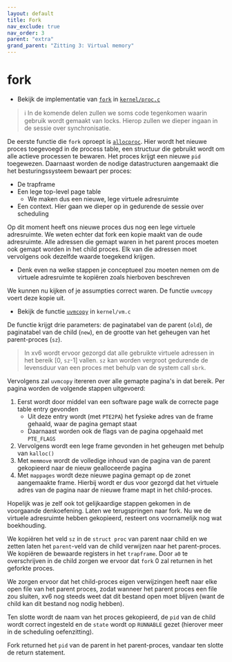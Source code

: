 ```yaml
---
layout: default
title: Fork
nav_exclude: true
nav_order: 3
parent: "extra"
grand_parent: "Zitting 3: Virtual memory"
---
```


# fork

* Bekijk de implementatie van [`fork`][fork] in [`kernel/proc.c`][proc]

> :information_source: In de komende delen zullen we soms code tegenkomen waarin gebruik wordt gemaakt van locks. Hierop zullen we dieper ingaan in de sessie over synchronisatie.

De eerste functie die `fork` oproept is [`allocproc`][allocproc].
Hier wordt het nieuwe proces toegevoegd in de process table, een structuur die gebruikt wordt om alle actieve processen te bewaren. 
Het proces krijgt een nieuwe `pid` toegewezen.
Daarnaast worden de nodige datastructuren aangemaakt die het besturingssysteem bewaart per proces:
* De trapframe
* Een lege top-level page table
  * We maken dus een nieuwe, lege virtuele adresruimte
* Een context. Hier gaan we dieper op in gedurende de sessie over scheduling

Op dit moment heeft ons nieuwe proces dus nog een lege virtuele adresruimte.
We weten echter dat fork een kopie maakt van de oude adresruimte.
Alle adressen die gemapt waren in het parent proces moeten ook gemapt worden in het child proces.
Elk van die adressen moet vervolgens ook dezelfde waarde toegekend krijgen.

* Denk even na welke stappen je conceptueel zou moeten nemen om de virtuele adresruimte te kopiëren zoals hierboven beschreven

We kunnen nu kijken of je assumpties correct waren.
De functie `uvmcopy` voert deze kopie uit.

* Bekijk de functie [`uvmcopy`][uvmcopy] in `kernel/vm.c`

De functie krijgt drie parameters: de paginatabel van de parent (`old`), de paginatabel van de child (`new`), en de grootte van het geheugen van het parent-proces (`sz`).

> In xv6 wordt ervoor gezorgd dat alle gebruikte virtuele adressen in het bereik [0, `sz`-1] vallen. `sz` kan worden vergroot gedurende de levensduur van een proces met behulp van de system call `sbrk`.

Vervolgens zal `uvmcopy` itereren over alle gemapte pagina's in dat bereik.
Per pagina worden de volgende stappen uitgevoerd:
1. Eerst wordt door middel van een software page walk de correcte page table entry gevonden
   * Uit deze entry wordt (met `PTE2PA`) het fysieke adres van de frame gehaald, waar de pagina gemapt staat
   * Daarnaast worden ook de flags van de pagina opgehaald met `PTE_FLAGS`
2. Vervolgens wordt een lege frame gevonden in het geheugen met behulp van `kalloc()`
3. Met `memmove` wordt de volledige inhoud van de pagina van de parent gekopieerd naar de nieuw gealloceerde pagina
4. Met `mappages` wordt deze nieuwe pagina gemapt op de zonet aangemaakte frame. Hierbij wordt er dus voor gezorgd dat het virtuele adres van de pagina naar de nieuwe frame mapt in het child-proces.

Hopelijk was je zelf ook tot gelijkaardige stappen gekomen in de voorgaande denkoefening. Laten we terugspringen naar fork.
Nu we de virtuele adresruimte hebben gekopieerd, resteert ons voornamelijk nog wat boekhouding. 

We kopiëren het veld `sz` in de `struct proc` van parent naar child en we zetten laten het `parent`-veld van de child verwijzen naar het parent-proces.
We kopiëren de bewaarde registers in het `trapframe`.
Door `a0` te overschrijven in de child zorgen we ervoor dat `fork` 0 zal returnen in het geforkte proces.

We zorgen ervoor dat het child-proces eigen verwijzingen heeft naar elke open file van het parent proces, zodat wanneer het parent proces een file zou sluiten, xv6 nog steeds weet dat dit bestand open moet blijven (want de child kan dit bestand nog nodig hebben).

Ten slotte wordt de naam van het proces gekopieerd, de `pid` van de child wordt correct ingesteld en de `state` wordt op `RUNNABLE` gezet (hierover meer in de scheduling oefenzitting).

Fork returned het `pid` van de parent in het parent-proces, vandaar ten slotte de return statement.

[vm]: https://github.com/besturingssystemen/xv6-riscv/blob/d4cecb269f2acc61cc1adc11fec2aa690b9c553b/kernel/vm.c
[mappages]: https://github.com/besturingssystemen/xv6-riscv/blob/d4cecb269f2acc61cc1adc11fec2aa690b9c553b/kernel/vm.c#L138
[walk]: https://github.com/besturingssystemen/xv6-riscv/blob/d4cecb269f2acc61cc1adc11fec2aa690b9c553b/kernel/vm.c#L81
[riscv]: https://github.com/besturingssystemen/xv6-riscv/blob/d9160fb4b98e3ce04d3928c1fbd2ec26b3cc746a/kernel/riscv.h#L323
[proc]: https://github.com/besturingssystemen/xv6-riscv/blob/2821d43cc95b4f9faf79ff94daa5d3a8ea5e7861/kernel/proc.c
[fork]: https://github.com/besturingssystemen/xv6-riscv/blob/2821d43cc95b4f9faf79ff94daa5d3a8ea5e7861/kernel/proc.c#L244
[allocproc]: https://github.com/besturingssystemen/xv6-riscv/blob/2821d43cc95b4f9faf79ff94daa5d3a8ea5e7861/kernel/proc.c#L100
[uvmcopy]: https://github.com/besturingssystemen/xv6-riscv/blob/d4cecb269f2acc61cc1adc11fec2aa690b9c553b/kernel/vm.c#L298
[sys_vmprintmappings]: https://github.com/besturingssystemen/xv6-riscv/blob/b26f9c647c1b8d27b7a7b3b374422c87591a8e1a/kernel/sysproc.c#L99
[sys_vmprintmappings impl]: https://github.com/besturingssystemen/xv6-riscv/blob/b26f9c647c1b8d27b7a7b3b374422c87591a8e1a/kernel/vm.c#L433-L460
[kvmmake]: https://github.com/besturingssystemen/xv6-riscv/blob/d4cecb269f2acc61cc1adc11fec2aa690b9c553b/kernel/vm.c#L20
[uvmalloc]: https://github.com/besturingssystemen/xv6-riscv/blob/720a130ceafcc55ec3624b47e8a1368f3f5f00ae/kernel/vm.c#L215
[exec]: https://github.com/besturingssystemen/xv6-riscv/blob/720a130ceafcc55ec3624b47e8a1368f3f5f00ae/kernel/exec.c#L12
[exec load loop]: https://github.com/besturingssystemen/xv6-riscv/blob/720a130ceafcc55ec3624b47e8a1368f3f5f00ae/kernel/exec.c#L41-L59
[PTE_FLAGS_MASK]: https://github.com/besturingssystemen/xv6-riscv/blob/720a130ceafcc55ec3624b47e8a1368f3f5f00ae/kernel/riscv.h#L345
[struct proghdr]: https://github.com/besturingssystemen/xv6-riscv/blob/720a130ceafcc55ec3624b47e8a1368f3f5f00ae/kernel/elf.h#L30
[ELF flags consts]: https://github.com/besturingssystemen/xv6-riscv/blob/720a130ceafcc55ec3624b47e8a1368f3f5f00ae/kernel/elf.h#L44-L47
[elf.h]: https://github.com/besturingssystemen/xv6-riscv/blob/720a130ceafcc55ec3624b47e8a1368f3f5f00ae/kernel/elf.h
